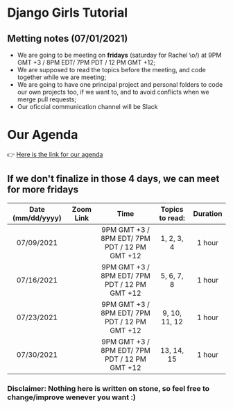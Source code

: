 # Django Girls Tutorial

## Metting notes (07/01/2021)
- We are going to be meeting on **fridays** (saturday for Rachel \o/) at 9PM GMT +3 / 8PM EDT/ 7PM PDT / 12 PM GMT +12;
- We are supposed to read the topics before the meeting, and code together while we are meeting;
- We are going to have one principal project and personal folders to code our own projects too, if we want to, and to avoid conflicts when we merge pull requests;
- Our oficcial communication channel will be Slack
# Our Agenda

:point_right: [Here is the link for our agenda](https://calendar.google.com/calendar/u/0?cid=NXZpZ2Iwb29zaGM2MnU0aXZoM3RqdGFlZmdAZ3JvdXAuY2FsZW5kYXIuZ29vZ2xlLmNvbQ)

## If we don't finalize in those 4 days, we can meet for more fridays 
| Date (mm/dd/yyyy) |    Zoom Link   |      Time     | Topics to read:|  Duration |
|:-----------------:|----------------|:-------------:|:--------------:| :--------:|
|    07/09/2021     |                |  9PM GMT +3 / 8PM EDT/ 7PM PDT / 12 PM GMT +12   |     1, 2, 3, 4 |   1 hour  |
|    07/16/2021     |                |  9PM GMT +3 / 8PM EDT/ 7PM PDT / 12 PM GMT +12   |     5, 6, 7, 8 |   1 hour  |
|    07/23/2021     |                |  9PM GMT +3 / 8PM EDT/ 7PM PDT / 12 PM GMT +12   |  9, 10, 11, 12 |   1 hour  |
|    07/30/2021     |                |  9PM GMT +3 / 8PM EDT/ 7PM PDT / 12 PM GMT +12   |    13, 14, 15  |   1 hour  |


### Disclaimer: Nothing here is written on stone, so feel free to change/improve wenever you want :)